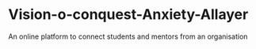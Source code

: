 # Vision-o-conquest-Anxiety-Allayer
An online platform to connect students and mentors from an organisation
